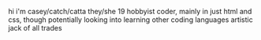 <span>hi i'm casey/catch/catta</span>
<span>they/she</span>
<span>19</span>
<span>hobbyist coder, mainly in just html and css, though potentially looking into learning other coding languages</span>
<span>artistic jack of all trades</span>

<!---
Cattafang/Cattafang is a ✨ special ✨ repository because its `README.md` (this file) appears on your GitHub profile.
You can click the Preview link to take a look at your changes.
--->
